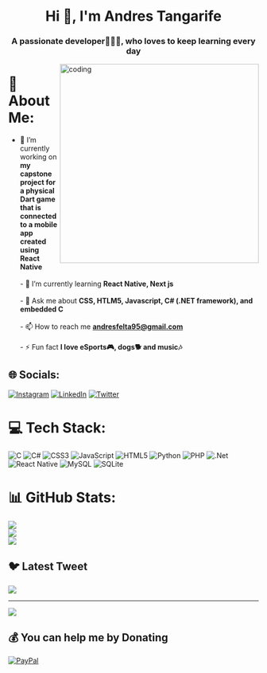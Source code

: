 <h1 align="center">Hi 👋, I'm Andres Tangarife</h1>
<h3 align="center">A passionate developer🧑🏽‍💻, who loves to keep learning every day</h3>
<img align="right" alt="coding" width="400" src="https://www.vkreate.in/storage/services_image/2019-10-02-17-55-54-5d94e4aa809b3-web-development.gif">

# 💫 About Me:
- 🔭 I’m currently working on **my capstone project for a physical Dart game that is connected to a mobile app created using React Native**<br><br>- 🌱 I’m currently learning **React Native, Next js**<br><br>- 💬 Ask me about **CSS, HTLM5, Javascript, C# (.NET framework), and embedded C**<br><br>- 📫 How to reach me **andresfelta95@gmail.com**<br><br>- ⚡ Fun fact **I love eSports🎮, dogs🐕 and music🎶**


## 🌐 Socials:
[![Instagram](https://img.shields.io/badge/Instagram-%23E4405F.svg?logo=Instagram&logoColor=white)](https://instagram.com/@andresfelta95) [![LinkedIn](https://img.shields.io/badge/LinkedIn-%230077B5.svg?logo=linkedin&logoColor=white)](https://www.linkedin.com/in/andres-tangarife-267737126/) [![Twitter](https://img.shields.io/badge/Twitter-%231DA1F2.svg?logo=Twitter&logoColor=white)](https://twitter.com/@andresfelta) 

# 💻 Tech Stack:
![C](https://img.shields.io/badge/c-%2300599C.svg?style=plastic&logo=c&logoColor=white) ![C#](https://img.shields.io/badge/c%23-%23239120.svg?style=plastic&logo=c-sharp&logoColor=white) ![CSS3](https://img.shields.io/badge/css3-%231572B6.svg?style=plastic&logo=css3&logoColor=white) ![JavaScript](https://img.shields.io/badge/javascript-%23323330.svg?style=plastic&logo=javascript&logoColor=%23F7DF1E) ![HTML5](https://img.shields.io/badge/html5-%23E34F26.svg?style=plastic&logo=html5&logoColor=white) ![Python](https://img.shields.io/badge/python-3670A0?style=plastic&logo=python&logoColor=ffdd54) ![PHP](https://img.shields.io/badge/php-%23777BB4.svg?style=plastic&logo=php&logoColor=white) ![.Net](https://img.shields.io/badge/.NET-5C2D91?style=plastic&logo=.net&logoColor=white) ![React Native](https://img.shields.io/badge/react_native-%2320232a.svg?style=plastic&logo=react&logoColor=%2361DAFB) ![MySQL](https://img.shields.io/badge/mysql-%2300f.svg?style=plastic&logo=mysql&logoColor=white) ![SQLite](https://img.shields.io/badge/sqlite-%2307405e.svg?style=plastic&logo=sqlite&logoColor=white)
# 📊 GitHub Stats:
![](https://github-readme-stats.vercel.app/api?username=andresfelta95&theme=blueberry&hide_border=false&include_all_commits=true&count_private=true)<br/>
![](https://github-readme-streak-stats.herokuapp.com/?user=andresfelta95&theme=blueberry&hide_border=false)<br/>
![](https://github-readme-stats.vercel.app/api/top-langs/?username=andresfelta95&theme=blueberry&hide_border=false&include_all_commits=true&count_private=true&layout=compact)

## 🐦 Latest Tweet
[![](https://gtce.itsvg.in/api?username=@andresfelta)](https://github.com/VishwaGauravIn/github-twitter-card-embed)

---
[![](https://visitcount.itsvg.in/api?id=andresfelta95&icon=0&color=0)](https://visitcount.itsvg.in)

  ## 💰 You can help me by Donating
  [![PayPal](https://img.shields.io/badge/PayPal-00457C?style=for-the-badge&logo=paypal&logoColor=white)](https://paypal.me/paypal.me/andresfelta95) 

  
<!-- Proudly created with GPRM ( https://gprm.itsvg.in ) -->
